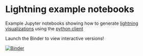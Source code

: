 Lightning example notebooks
================================

Example Jupyter notebooks showing how to generate [lightning visualizations](http://lightning-viz.org/) using the [python client](http://lightning-viz.org/lightning-python/)

Launch the Binder to view interactive versions!

[![Binder](http://mybinder.org/badge.svg)](http://mybinder.org/repo/lightning-viz/lightning-example-notebooks)
